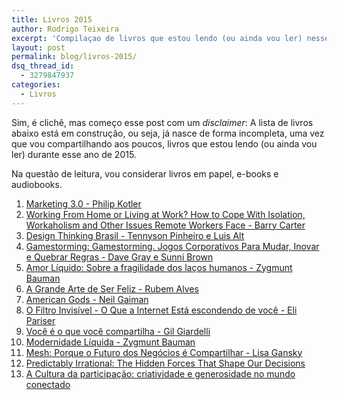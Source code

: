 ```yaml
---
title: Livros 2015
author: Rodrigo Teixeira
excerpt: 'Compilaçao de livros que estou lendo (ou ainda vou ler) nesse ano de 2015. '
layout: post
permalink: blog/livros-2015/
dsq_thread_id:
  - 3279847937
categories:
  - Livros
---
```


Sim, é clichê, mas começo esse post com um *disclaimer*: A lista de livros abaixo está em construção, ou seja, já nasce de forma incompleta, uma vez que vou compartilhando aos poucos, livros que estou lendo (ou ainda vou ler) durante esse ano de 2015. 

Na questão de leitura, vou considerar livros em papel, e-books e audiobooks.

1. [Marketing 3.0 - Philip Kotler](http://www.amazon.com.br/dp/B00H4EBXEC)
2. [Working From Home or Living at Work? How to Cope With Isolation, Workaholism and Other Issues Remote Workers Face - Barry Carter](http://www.amazon.com.br/dp/B00P838WRC)
3. [Design Thinking Brasil - Tennyson Pinheiro e Luis Alt](http://www.amazon.com.br/dp/B009X7NKFS)
4. [Gamestorming: Gamestorming. Jogos Corporativos Para Mudar, Inovar e Quebrar Regras - Dave Gray e Sunni Brown ](http://www.amazon.com.br/dp/8576086093)
5. [Amor Líquido: Sobre a fragilidade dos laços humanos - Zygmunt Bauman](http://www.amazon.com.br/dp/B008FPZPVG)
6. [A Grande Arte de Ser Feliz - Rubem Alves](http://www.amazon.com.br/dp/B00MWBIIY0)
7. [American Gods - Neil Gaiman](http://www.amazon.com.br/dp/B000FC10MU)
8. [O Filtro Invisível - O Que a Internet Está escondendo de você - Eli Pariser](http://www.amazon.com.br/dp/B008OHONOU)
9. [Você é o que você compartilha - Gil Giardelli](http://www.amazon.com.br/dp/B00ENJCPP2)
10. [Modernidade Líquida - Zygmunt Bauman ](http://www.amazon.com.br/dp/8571105987)
11. [Mesh: Porque o Futuro dos Negócios é Compartilhar - Lisa Gansky](http://www.amazon.com.br/dp/B00OI1XBTO)
12. [Predictably Irrational: The Hidden Forces That Shape Our Decisions](http://www.amazon.com.br/dp/B002RI9QJE)
13. [A Cultura da participação: criatividade e generosidade no mundo conectado](http://www.amazon.com.br/dp/B008ND82PQ)
